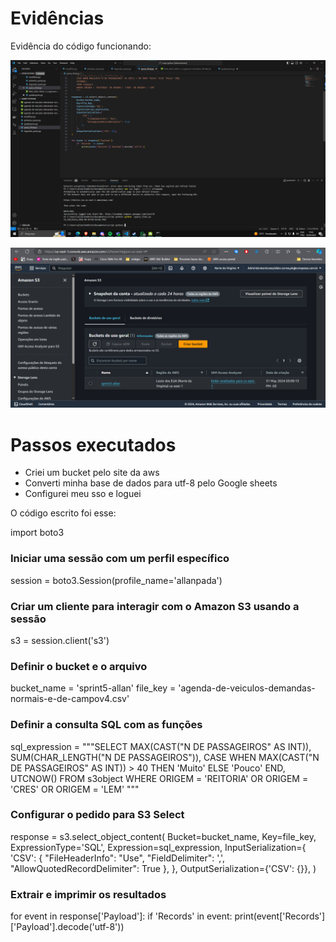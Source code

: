 # Evidências

Evidência do código funcionando:

![Evidencia 1](evidencias/codigo_rodando.png)

![Evidencia 2](evidencias/bucket.png)

# Passos executados

* Criei um bucket pelo site da aws
* Converti minha base de dados para utf-8 pelo Google sheets
* Configurei meu sso e loguei

O código escrito foi esse:

import boto3

### Iniciar uma sessão com um perfil específico
session = boto3.Session(profile_name='allanpada')
### Criar um cliente para interagir com o Amazon S3 usando a sessão
s3 = session.client('s3')

### Definir o bucket e o arquivo
bucket_name = 'sprint5-allan'
file_key = 'agenda-de-veiculos-demandas-normais-e-de-campov4.csv'

### Definir a consulta SQL com as funções
sql_expression = """SELECT
    MAX(CAST("N DE PASSAGEIROS" AS INT)),
    SUM(CHAR_LENGTH("N DE PASSAGEIROS")),
    CASE WHEN MAX(CAST("N DE PASSAGEIROS" AS INT)) > 40 THEN 'Muito' ELSE 'Pouco' END,
    UTCNOW()
    FROM s3object
    WHERE ORIGEM = 'REITORIA' OR ORIGEM = 'CRES' OR ORIGEM = 'LEM'
    """

### Configurar o pedido para S3 Select
response = s3.select_object_content(
    Bucket=bucket_name,
    Key=file_key,
    ExpressionType='SQL',
    Expression=sql_expression,
    InputSerialization={
        'CSV': {
            "FileHeaderInfo": "Use",
            "FieldDelimiter": ',',
            "AllowQuotedRecordDelimiter": True
        },
    },
    OutputSerialization={'CSV': {}},
)

### Extrair e imprimir os resultados
for event in response['Payload']:
    if 'Records' in event:
        print(event['Records']['Payload'].decode('utf-8'))
